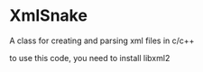 # XmlSnake
A class for creating and parsing xml files in c/c++

to use this code, you need to install libxml2

